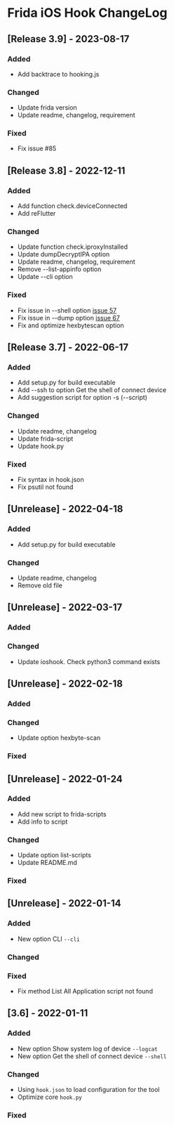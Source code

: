 # Frida iOS Hook ChangeLog

## [Release 3.9] - 2023-08-17

### Added
- Add backtrace to hooking.js

### Changed
- Update frida version
- Update readme, changelog, requirement

### Fixed
- Fix issue #85


## [Release 3.8] - 2022-12-11

### Added
- Add function check.deviceConnected
- Add reFlutter
### Changed
- Update function check.iproxyInstalled
- Update dumpDecryptIPA option
- Update readme, changelog, requirement
- Remove --list-appinfo option
- Update --cli option
### Fixed
- Fix issue in --shell option [issue 57](https://github.com/noobpk/frida-ios-hook/issues/57)
- Fix issue in --dump option [issue 67](https://github.com/noobpk/frida-ios-hook/issues/67)
- Fix and optimize hexbytescan option

## [Release 3.7] - 2022-06-17

### Added
- Add setup.py for build executable
- Add --ssh to option Get the shell of connect device
- Add suggestion script for option -s (--script)
### Changed
- Update readme, changelog
- Update frida-script
- Update hook.py
### Fixed
- Fix syntax in hook.json
- Fix psutil not found

## [Unrelease] - 2022-04-18

### Added
- Add setup.py for build executable
### Changed
- Update readme, changelog
- Remove old file

## [Unrelease] - 2022-03-17

### Added

### Changed
- Update ioshook. Check python3 command exists

## [Unrelease] - 2022-02-18

### Added

### Changed
- Update option hexbyte-scan

### Fixed

## [Unrelease] - 2022-01-24

### Added
- Add new script to frida-scripts
- Add info to script

### Changed
- Update option list-scripts
- Update README.md

### Fixed

## [Unrelease] - 2022-01-14

### Added
- New option CLI `--cli`

### Changed

### Fixed
- Fix method List All Application script not found

## [3.6] - 2022-01-11

### Added
- New option Show system log of device `--logcat`
- New option Get the shell of connect device `--shell`

### Changed
- Using `hook.json` to load configuration for the tool
- Optimize core `hook.py`

### Fixed
